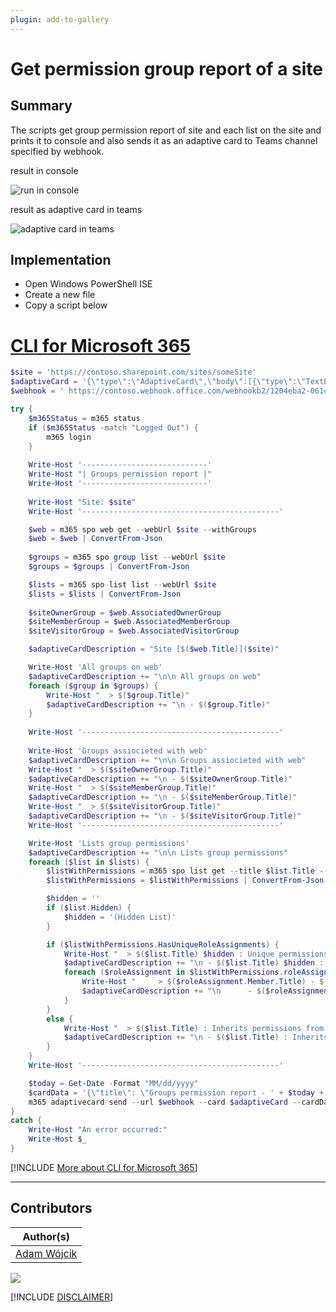 ```yaml
---
plugin: add-to-gallery
---
```


# Get permission group report of a site

## Summary

The scripts get group permission report of site and each list on the site and prints it to console and also sends it as an adaptive card to Teams channel specified by webhook.

result in console

![run in console](assets/console.png)

result as adaptive card in teams

![adaptive card in teams](assets/teams.png)

## Implementation

- Open Windows PowerShell ISE
- Create a new file
- Copy a script  below

# [CLI for Microsoft 365](#tab/cli-m365-ps)
```powershell
$site = 'https://contoso.sharepoint.com/sites/someSite'
$adaptiveCard = '{\"type\":\"AdaptiveCard\",\"body\":[{\"type\":\"TextBlock\",\"size\":\"Medium\",\"weight\":\"Bolder\",\"text\":\"${title}\"},{\"type\":\"TextBlock\",\"text\":\"${description}\",\"wrap\":true}],\"$schema\":\"http://adaptivecards.io/schemas/adaptive-card.json\",\"version\":\"1.3\"}'
$webhook = ' https://contoso.webhook.office.com/webhookb2/1204eba2-061c-4442-9696-2a725cb2d094@2942bb31-1d49-4da6-8d3d-d0f9e1141486/IncomingWebhook/6e54c3958bde444e96fec9ecad356993/be11f523-2a4d-4eae-9d42-277410893c41'

try { 
    $m365Status = m365 status
    if ($m365Status -match "Logged Out") {
        m365 login
    }
    
    Write-Host '----------------------------'
    Write-Host "| Groups permission report |"
    Write-Host '----------------------------'
    
    Write-Host "Site: $site"
    Write-Host '--------------------------------------------'

    $web = m365 spo web get --webUrl $site --withGroups
    $web = $web | ConvertFrom-Json
    
    $groups = m365 spo group list --webUrl $site
    $groups = $groups | ConvertFrom-Json

    $lists = m365 spo list list --webUrl $site
    $lists = $lists | ConvertFrom-Json
    
    $siteOwnerGroup = $web.AssociatedOwnerGroup
    $siteMemberGroup = $web.AssociatedMemberGroup
    $siteVisitorGroup = $web.AssociatedVisitorGroup

    $adaptiveCardDescription = "Site [$($web.Title)]($site)"

    Write-Host 'All groups on web'
    $adaptiveCardDescription += "\n\n All groups on web"
    foreach ($group in $groups) {
        Write-Host "  > $($group.Title)"
        $adaptiveCardDescription += "\n - $($group.Title)"
    }
    
    Write-Host '--------------------------------------------'
    
    Write-Host 'Groups assiocieted with web'
    $adaptiveCardDescription += "\n\n Groups assiocieted with web"
    Write-Host "  > $($siteOwnerGroup.Title)"
    $adaptiveCardDescription += "\n - $($siteOwnerGroup.Title)"
    Write-Host "  > $($siteMemberGroup.Title)"
    $adaptiveCardDescription += "\n - $($siteMemberGroup.Title)"
    Write-Host "  > $($siteVisitorGroup.Title)"
    $adaptiveCardDescription += "\n - $($siteVisitorGroup.Title)"
    Write-Host '--------------------------------------------'

    Write-Host 'Lists group permissions'
    $adaptiveCardDescription += "\n\n Lists group permissions"
    foreach ($list in $lists) {
        $listWithPermissions = m365 spo list get --title $list.Title --webUrl $site --withPermissions
        $listWithPermissions = $listWithPermissions | ConvertFrom-Json

        $hidden = ''
        if ($list.Hidden) {
            $hidden = '(Hidden List)'
        }

        if ($listWithPermissions.HasUniqueRoleAssignments) {
            Write-Host "  > $($list.Title) $hidden : Unique permissions"
            $adaptiveCardDescription += "\n - $($list.Title) $hidden : Unique permissions"
            foreach ($roleAssignment in $listWithPermissions.roleAssignments) {
                Write-Host "     > $($roleAssignment.Member.Title) - $($roleAssignment.RoleDefinitionBindings.Name)"
                $adaptiveCardDescription += "\n      - $($roleAssignment.Member.Title) - $($roleAssignment.RoleDefinitionBindings.Name)"
            }            
        }
        else {
            Write-Host "  > $($list.Title) : Inherits permissions from web"
            $adaptiveCardDescription += "\n - $($list.Title) : Inherits permissions from web"
        }
    }
    Write-Host '--------------------------------------------'

    $today = Get-Date -Format "MM/dd/yyyy"
    $cardData = '{\"title\": \"Groups permission report - ' + $today + '\" ,\"description\":\"' + $adaptiveCardDescription + '\"}'
    m365 adaptivecard send --url $webhook --card $adaptiveCard --cardData $cardData
}
catch {
    Write-Host "An error occurred:"
    Write-Host $_
}
```
[!INCLUDE [More about CLI for Microsoft 365](../../docfx/includes/MORE-CLIM365.md)]

***

## Contributors

| Author(s) |
|-----------|
| [Adam Wójcik](https://github.com/Adam-it)|


<img src="https://m365-visitor-stats.azurewebsites.net/script-samples/scripts/spo-remove-large-library?labelText=Visitors" class="img-visitor" aria-hidden="true" />

[!INCLUDE [DISCLAIMER](../../docfx/includes/DISCLAIMER.md)]
